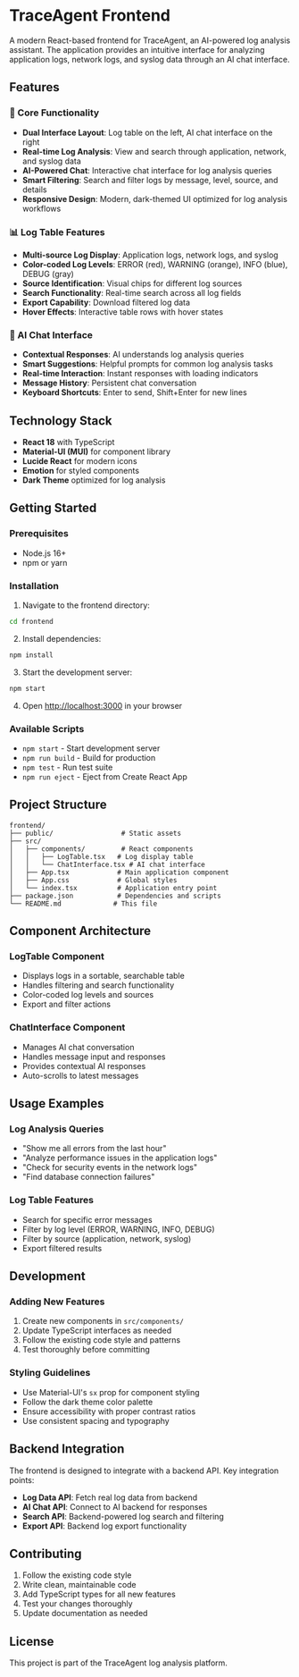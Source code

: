 # TraceAgent Frontend

A modern React-based frontend for TraceAgent, an AI-powered log analysis assistant. The application provides an intuitive interface for analyzing application logs, network logs, and syslog data through an AI chat interface.

## Features

### 🎯 Core Functionality
- **Dual Interface Layout**: Log table on the left, AI chat interface on the right
- **Real-time Log Analysis**: View and search through application, network, and syslog data
- **AI-Powered Chat**: Interactive chat interface for log analysis queries
- **Smart Filtering**: Search and filter logs by message, level, source, and details
- **Responsive Design**: Modern, dark-themed UI optimized for log analysis workflows

### 📊 Log Table Features
- **Multi-source Log Display**: Application logs, network logs, and syslog
- **Color-coded Log Levels**: ERROR (red), WARNING (orange), INFO (blue), DEBUG (gray)
- **Source Identification**: Visual chips for different log sources
- **Search Functionality**: Real-time search across all log fields
- **Export Capability**: Download filtered log data
- **Hover Effects**: Interactive table rows with hover states

### 🤖 AI Chat Interface
- **Contextual Responses**: AI understands log analysis queries
- **Smart Suggestions**: Helpful prompts for common log analysis tasks
- **Real-time Interaction**: Instant responses with loading indicators
- **Message History**: Persistent chat conversation
- **Keyboard Shortcuts**: Enter to send, Shift+Enter for new lines

## Technology Stack

- **React 18** with TypeScript
- **Material-UI (MUI)** for component library
- **Lucide React** for modern icons
- **Emotion** for styled components
- **Dark Theme** optimized for log analysis

## Getting Started

### Prerequisites
- Node.js 16+ 
- npm or yarn

### Installation

1. Navigate to the frontend directory:
```bash
cd frontend
```

2. Install dependencies:
```bash
npm install
```

3. Start the development server:
```bash
npm start
```

4. Open [http://localhost:3000](http://localhost:3000) in your browser

### Available Scripts

- `npm start` - Start development server
- `npm run build` - Build for production
- `npm test` - Run test suite
- `npm run eject` - Eject from Create React App

## Project Structure

```
frontend/
├── public/                 # Static assets
├── src/
│   ├── components/         # React components
│   │   ├── LogTable.tsx   # Log display table
│   │   └── ChatInterface.tsx # AI chat interface
│   ├── App.tsx            # Main application component
│   ├── App.css            # Global styles
│   └── index.tsx          # Application entry point
├── package.json           # Dependencies and scripts
└── README.md             # This file
```

## Component Architecture

### LogTable Component
- Displays logs in a sortable, searchable table
- Handles filtering and search functionality
- Color-coded log levels and sources
- Export and filter actions

### ChatInterface Component
- Manages AI chat conversation
- Handles message input and responses
- Provides contextual AI responses
- Auto-scrolls to latest messages

## Usage Examples

### Log Analysis Queries
- "Show me all errors from the last hour"
- "Analyze performance issues in the application logs"
- "Check for security events in the network logs"
- "Find database connection failures"

### Log Table Features
- Search for specific error messages
- Filter by log level (ERROR, WARNING, INFO, DEBUG)
- Filter by source (application, network, syslog)
- Export filtered results

## Development

### Adding New Features
1. Create new components in `src/components/`
2. Update TypeScript interfaces as needed
3. Follow the existing code style and patterns
4. Test thoroughly before committing

### Styling Guidelines
- Use Material-UI's `sx` prop for component styling
- Follow the dark theme color palette
- Ensure accessibility with proper contrast ratios
- Use consistent spacing and typography

## Backend Integration

The frontend is designed to integrate with a backend API. Key integration points:

- **Log Data API**: Fetch real log data from backend
- **AI Chat API**: Connect to AI backend for responses
- **Search API**: Backend-powered log search and filtering
- **Export API**: Backend log export functionality

## Contributing

1. Follow the existing code style
2. Write clean, maintainable code
3. Add TypeScript types for all new features
4. Test your changes thoroughly
5. Update documentation as needed

## License

This project is part of the TraceAgent log analysis platform.
